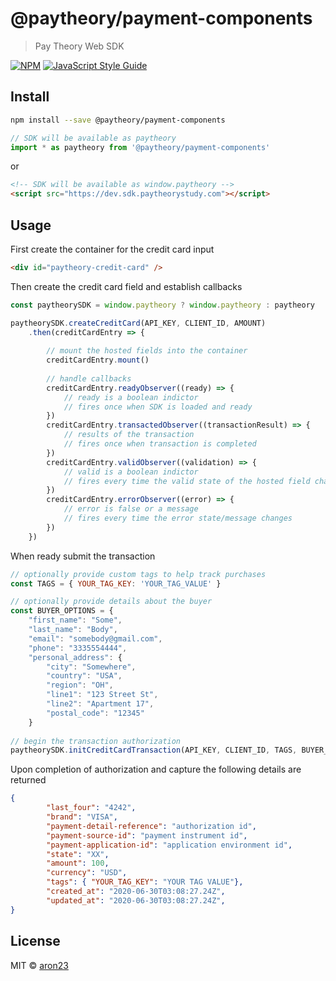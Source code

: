 # @paytheory/payment-components

> Pay Theory Web SDK

[![NPM](https://img.shields.io/npm/v/@paytheory/payment-components.svg)](https://www.npmjs.com/package/@paytheory/payment-components) [![JavaScript Style Guide](https://img.shields.io/badge/code_style-standard-brightgreen.svg)](https://standardjs.com)

## Install

```bash
npm install --save @paytheory/payment-components
```

```javascript
// SDK will be available as paytheory
import * as paytheory from '@paytheory/payment-components'
```

or

```html
<!-- SDK will be available as window.paytheory -->
<script src="https://dev.sdk.paytheorystudy.com"></script>
```

## Usage

First create the container for the credit card input

```html
<div id="paytheory-credit-card" />
```

Then create the credit card field and establish callbacks

```javascript
const paytheorySDK = window.paytheory ? window.paytheory : paytheory

paytheorySDK.createCreditCard(API_KEY, CLIENT_ID, AMOUNT)
    .then(creditCardEntry => {
        
        // mount the hosted fields into the container
        creditCardEntry.mount()
        
        // handle callbacks
        creditCardEntry.readyObserver((ready) => {
            // ready is a boolean indictor
            // fires once when SDK is loaded and ready
        })
        creditCardEntry.transactedObserver((transactionResult) => {
            // results of the transaction
            // fires once when transaction is completed
        })
        creditCardEntry.validObserver((validation) => {
            // valid is a boolean indictor
            // fires every time the valid state of the hosted field changes
        })
        creditCardEntry.errorObserver((error) => {
            // error is false or a message
            // fires every time the error state/message changes
        })            
    })
```

When ready submit the transaction 

```javascript
// optionally provide custom tags to help track purchases
const TAGS = { YOUR_TAG_KEY: 'YOUR_TAG_VALUE' }

// optionally provide details about the buyer
const BUYER_OPTIONS = {
    "first_name": "Some",
    "last_name": "Body",
    "email": "somebody@gmail.com",
    "phone": "3335554444",
    "personal_address": {
        "city": "Somewhere",
        "country": "USA",
        "region": "OH",
        "line1": "123 Street St",
        "line2": "Apartment 17",
        "postal_code": "12345"
    }
    
// begin the transaction authorization    
paytheorySDK.initCreditCardTransaction(API_KEY, CLIENT_ID, TAGS, BUYER_OPTIONS)
```

Upon completion of authorization and capture the following details are returned

```json
{
        "last_four": "4242", 
        "brand": "VISA",
        "payment-detail-reference": "authorization id",
        "payment-source-id": "payment instrument id",
        "payment-application-id": "application environment id",
        "state": "XX",
        "amount": 100,
        "currency": "USD",
        "tags": { "YOUR_TAG_KEY": "YOUR TAG VALUE"},
        "created_at": "2020-06-30T03:08:27.24Z",
        "updated_at": "2020-06-30T03:08:27.24Z",
}
```


## License

MIT © [aron23](https://github.com/aron23)
